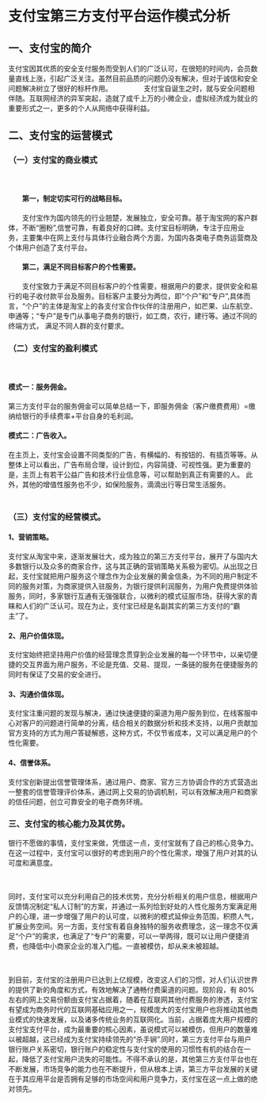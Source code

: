 # 支付宝第三方支付平台运作模式分析 

## 一、支付宝的简介



支付宝因其优质的安全支付服务而受到人们的广泛认可，在很短的时间内，会员数量直线上涨，引起广泛关注。虽然目前品质的问题仍没有解决，但对于诚信和安全问题解决树立了很好的标杆作用。 　　 　　支付宝自诞生之时，就与安全问题相伴随。互联网经济的异军突起，造就了成千上万的小微企业，虚拟经济成为就业的重要形式之一，更多的个人从网络中获得利益。 

## 

## 二、支付宝的运营模式



### （一）支付宝的商业模式

　　

#### 　　第一，制定切实可行的战略目标。


　　支付宝作为国内领先的行业翘楚，发展独立，安全可靠。基于淘宝网的客户群体，不断“圈粉”,信誉可靠，有着良好的口碑。支付宝目标明确，专注于应用业务，主要集中在网上支付与具体行业融合两个方面，为国内各类电子商务运营商及个体用户创造了支付平台。
　　

#### 　　第二，满足不同目标客户的个性需要。


　　支付宝致力于满足不同目标客户的个性需要，根据用户的要求，提供安全和易行的电子收付款平台及服务。目标客户主要分为两位，即“个户”和“专户”,具体而言，“个户”的主体是淘宝上的各支付宝合作伙伴的注册用户，如芒果、山东航空、申通等；“专户”是专门从事电子商务的银行，如工商，农行，建行等。通过不同的终端方式， 满足不同人群的支付要求。



### （二）支付宝的盈利模式

　　

#### 模式一：服务佣金。 　　 　　



第三方支付平台的服务佣金可以简单总结一下，即服务佣金（客户缴费费用）=缴纳给银行的手续费率+平台自身的毛利润。 　　 　　



#### 模式二：广告收入。 　　 　　

在主页上，支付宝会设置不同类型的广告，有横幅的、有按钮的、有插页等等。从整体上可以看出，广告布局合理，设计到位，内容简捷、可视性强。更为重要的是，主页上有若干公益广告和技术行业信息等，可以帮助到真正有需要的人。 此外，其他的增值性服务也不少，如保险服务，滴滴出行等日常生活服务。 　　 　　



### （三）支付宝的经营模式。 　　 　　



#### 1、营销策略。 　　 　　

支付宝从淘宝中来，逐渐发展壮大，成为独立的第三方支付平台，展开了与国内大多数银行以及众多的商家合作，这与其正确的营销策略关系极为密切。从出现之日起，支付宝就把用户服务这个理念作为企业发展的黄金信条，为不同的用户制定不同的服务对策，为商家提供入驻服务，为银行提供利润服务，为用户免费提供体验服务，同时，多家银行互通有无强强联合，以微利的模式征服市场，获得大家的青睐和人们的广泛认可。现在为止，支付宝已经是名副其实的第三方支付的“霸主”了。 　　 　　



#### 2、用户价值体现。 　　 　　

支付宝始终把坚持用户价值的经营理念贯穿到企业发展的每一个环节中，以亲切便捷的交互界面为用户服务，不论是充值、交易、提现，一条链的服务在便捷服务的同时有保证了交易的安全进行。 　　 　　

#### 

#### 3、沟通价值体现。 　　 　　

支付宝注重问题的发现与解决，通过快速便捷的渠道为用户服务到位，在线客服中心对客户的问题进行简单的分离，结合相关的数据分析和技术支持，以用户贡献加官方支持的方式为用户答疑解惑，这种方式，不仅节省成本，又可以满足用户的个性化需要。 　　 　　



#### 4、信誉体系。 　　 　　

支付宝创新提出信誉管理体系，通过用户、商家、官方三方协调合作的方式营造出一整套的信誉管理评价体系，通过网上交易的协调机制，可以有效解决用户和商家的信任问题，创立可靠安全的电子商务环境。 　　 　　



### 三、支付宝的核心能力及其优势。　 　　



银行不愿做的事情，支付宝来做，凭借这一点，支付宝就有了自己的核心竞争力。在这一过程中，支付宝可以很好的考虑到用户的个性化需求，增强了用户对其的认可度和满意度。 

　　 　　

同时，支付宝可以充分利用自己的技术优势，充分分析相关的用户信息，根据用户反馈情况制定“私人订制”的方案，并通过一系列恰到好处的人性化服务方案满足用户的心理，进一步增强了用户的认可度，以微利的模式延伸业务范围，积攒人气，扩展业务空间。另一方面，支付宝有着自身独特的服务收费理念，这一理念不仅满足“个户”的需求，也满足了“专户”的需要，可以一举两得，既可以让用户便捷消费，也降低中小商家企业的准入门槛。一直被模仿，却从来未被超越。 　

　 　　

到目前，支付宝的注册用户已达到上亿规模，改变这人们的习惯，对人们认识世界的提供了新的角度和方式，有效地解决了通畅付费渠道的问题。现阶段，有 80%左右的网上交易份额由支付宝占据着，随着在互联网其他付费服务的渗透，支付宝有望成为商务时代的互联网基础应用之一，规模庞大的支付宝用户也将推动其他商业模式的快速发展，以及诸多传统业务的互联网化。当前，占据着庞大用户规模的支付宝支付平台，成为最重要的核心因素，虽说模式可以被模仿，但用户的数量难以被超越，这已经成为支付宝持续领先的“杀手锏”.同时，第三方支付平台与用户银行账户关系密切，银行账户的稳定性与支付宝的使用的习惯性有机的结合在一起，降低了支付宝用户流失的可能性。不得不承认的是，其他第三方支付平台也在不断发展，市场竞争的能力也在不断提升，但从根本上讲，第三方平台发展的关键在于其应用平台是否拥有足够的市场空间和用户竞争力，支付宝在这一点上做的绝对领先。 